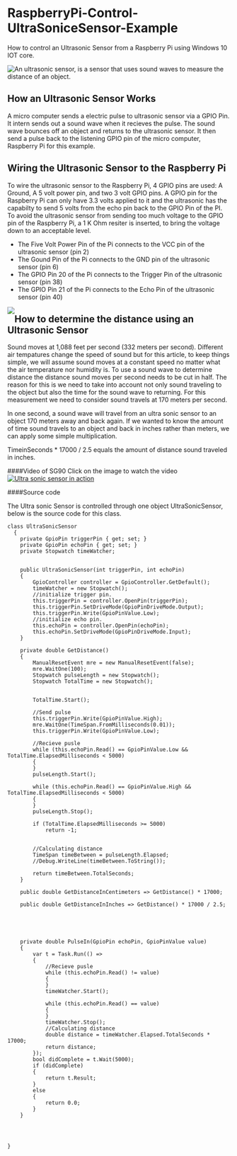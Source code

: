 # RaspberryPi-Control-UltraSoniceSensor-Example
<p>
How to control an Ultrasonic Sensor from a Raspberry Pi using Windows 10 IOT core.
</p>
<p>
<img style="float:left;" src="https://raw.githubusercontent.com/StuartSmith/RaspberryPi-Control-UltraSonicSensor/master/Images/UltraSonicWiringBySelf.jpg">
<p>An ultrasonic sensor, is a sensor that uses sound waves to measure the distance of an object.</p>  

<h2> How an Ultrasonic Sensor Works</h2>
<p>
A micro computer sends a electric pulse to ultrasonic sensor via a GPIO Pin. It intern sends out a sound wave when it recieves the pulse. The sound wave bounces off an object and returns to the ultrasonic sensor. It then send a pulse back to the listening GPIO pin of the micro computer, Raspberry Pi for this example. 
</p>

<h2> Wiring the Ultrasonic Sensor to the Raspberry Pi </h2>
<p>
To wire the ultrasonic sensor to the Raspberry Pi,  4 GPIO pins are used: A Ground, A 5 volt power pin, and two 3 volt GPIO pins. A GPIO pin for the Raspberry Pi can only have 3.3 volts applied to it and the ultrasonic has the capabilty to send 5 volts from the echo pin back to the GPIO Pin of the PI. To avoid the ultrasonic sensor from sending too much voltage to the GPIO pin of the Raspberry Pi, a 1 K Ohm resiter is inserted, to bring the voltage down to an acceptable level. 

<ul>
<li>The Five Volt Power Pin of the Pi connects to the VCC pin of the ultrasonic sensor (pin 2)</li>
<li>The Gound Pin of the Pi connects to the GND pin of the ultrasonic sensor (pin 6)</li>
<li>The GPIO Pin 20 of the Pi connects to the Trigger Pin of the ultrasonic sensor (pin 38)</li>
<li>The GPIO Pin 21 of the Pi connects to the Echo Pin of the ultrasonic sensor (pin 40)</li>
</ul>

</p>
<img style="float:left;" src="https://raw.githubusercontent.com/StuartSmith/RaspberryPi-Control-UltraSonicSensor/master/Images/UltraSonicWiringToPi.jpg">



<h2> How to determine the distance using an Ultrasonic Sensor</h2>
<p>
Sound moves at 1,088 feet per second (332 meters per second).  Different air tempatures change the speed of sound but for this article, to keep things simple, we will assume sound moves at a constant speed no matter what the air temperature nor humidity is. To use a sound wave to determine distance the distance sound moves per second needs to be cut in half. The reason for this is we need to take into account not only sound traveling to the object but also the time for the sound wave to returning. For this measurement we need to consider sound travels at 170 meters per second. 
<p>
In one second, a sound wave will travel from an ultra sonic sensor to an object 170 meters away and back again. If we wanted to know the amount of time sound travels to an object and back in inches rather than meters, we can apply some simple multiplication. <p>TimeinSeconds * 17000 / 2.5 equals the amount of distance sound traveled in inches. </p>  
</p>


</p>

####Video of SG90
Click on the image to watch the video<br>
[![Ultra sonic sensor in action](http://img.youtube.com/vi/W1CB5mVedls/0.jpg)](http://www.youtube.com/watch?v=W1CB5mVedls)

####Source code

The Ultra sonic Sensor  is controlled through one object  UltraSonicSensor, below is the source code for this class.
<br>

    class UltraSonicSensor
      {
        private GpioPin triggerPin { get; set; }
        private GpioPin echoPin { get; set; }
        private Stopwatch timeWatcher;


        public UltraSonicSensor(int triggerPin, int echoPin)
        {
            GpioController controller = GpioController.GetDefault();
            timeWatcher = new Stopwatch();
            //initialize trigger pin.
            this.triggerPin = controller.OpenPin(triggerPin);
            this.triggerPin.SetDriveMode(GpioPinDriveMode.Output);
            this.triggerPin.Write(GpioPinValue.Low);
            //initialize echo pin.
            this.echoPin = controller.OpenPin(echoPin);
            this.echoPin.SetDriveMode(GpioPinDriveMode.Input);
        }

        private double GetDistance()
        {
            ManualResetEvent mre = new ManualResetEvent(false);
            mre.WaitOne(100);
            Stopwatch pulseLength = new Stopwatch();
            Stopwatch TotalTime = new Stopwatch();


            TotalTime.Start();

            //Send pulse
            this.triggerPin.Write(GpioPinValue.High);
            mre.WaitOne(TimeSpan.FromMilliseconds(0.01));
            this.triggerPin.Write(GpioPinValue.Low);

            //Recieve pusle
            while (this.echoPin.Read() == GpioPinValue.Low && TotalTime.ElapsedMilliseconds < 5000)
            {
            }
            pulseLength.Start();

            while (this.echoPin.Read() == GpioPinValue.High && TotalTime.ElapsedMilliseconds < 5000)
            {
            }
            pulseLength.Stop();

            if (TotalTime.ElapsedMilliseconds >= 5000)
                return -1;


            //Calculating distance
            TimeSpan timeBetween = pulseLength.Elapsed;
            //Debug.WriteLine(timeBetween.ToString());
           
            return timeBetween.TotalSeconds;
        }

        public double GetDistanceInCentimeters => GetDistance() * 17000;

        public double GetDistanceInInches => GetDistance() * 17000 / 2.5;



       

        private double PulseIn(GpioPin echoPin, GpioPinValue value)
        {
            var t = Task.Run(() =>
            {
                //Recieve pusle
                while (this.echoPin.Read() != value)
                {
                }
                timeWatcher.Start();

                while (this.echoPin.Read() == value)
                {
                }
                timeWatcher.Stop();
                //Calculating distance
                double distance = timeWatcher.Elapsed.TotalSeconds * 17000;
                return distance;
            });
            bool didComplete = t.Wait(5000);
            if (didComplete)
            {
                return t.Result;
            }
            else
            {
                return 0.0;
            }
        }




    }
